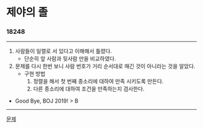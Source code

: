 # 제야의 졸
### 18248
***
1. 사람들이 일렬로 서 있다고 이해해서 틀렸다.
	- 단순히 앞 사람과 뒷사람 만을 비교하였다.
2. 문제를 다시 한번 보니 사람 번호가 거리 순서대로 매긴 것이 아니라는 것을 알았다.
	- 구현 방법
		1. 정렬을 해서 첫 번째 종소리에 대하여 만족 시키도록 만든다.
		2. 다른 종소리에 대하여 조건을 만족하는지 검사한다.

- Good Bye, BOJ 2019! > B
***

[문제](https://www.acmicpc.net/problem/18248)